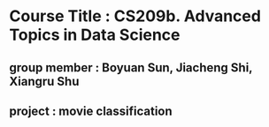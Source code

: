 # Course Title : CS209b. Advanced Topics in Data Science
## group member : Boyuan Sun, Jiacheng Shi, Xiangru Shu
## project : movie classification
